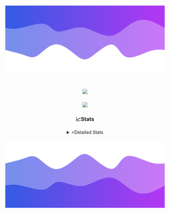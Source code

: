 ![Header](./header.png)
<div align="center">

<h1 align="center">
  <a href="https://git.io/typing-svg">
    <img src="https://readme-typing-svg.herokuapp.com/?lines=Hello,+There!+%F0%9F%91%8B;This+is+chicho.;Owner+on+Ocean;&center=true&size=25">
  </a>
</h1>
  
<p align="center">
  <img src="https://lanyard.cnrad.dev/api/852683595378196480" />
</p>

### 📈Stats
<details>
    <summary> ⚡Detailed Stats</summary>
    <br/>

<!--START_SECTION:waka-->
![Code Time](http://img.shields.io/badge/Code%20Time-652%20hrs%204%20mins-blue)

![Profile Views](http://img.shields.io/badge/Profile%20Views-0-blue)

**🐱 My GitHub Data** 

> 📦 74.8 kB Used in GitHub's Storage 
 > 
> 🏆 9 Contributions in the Year 2024
 > 
> 🚫 Not Opted to Hire
 > 
> 📜 15 Public Repositories 
 > 
> 🔑 6 Private Repositories 
 > 
**I'm a Night 🦉** 

```text
🌞 Morning                21 commits          █░░░░░░░░░░░░░░░░░░░░░░░░   05.71 % 
🌆 Daytime                42 commits          ███░░░░░░░░░░░░░░░░░░░░░░   11.41 % 
🌃 Evening                159 commits         ███████████░░░░░░░░░░░░░░   43.21 % 
🌙 Night                  146 commits         ██████████░░░░░░░░░░░░░░░   39.67 % 
```
📅 **I'm Most Productive on Tuesday** 

```text
Monday                   21 commits          █░░░░░░░░░░░░░░░░░░░░░░░░   05.71 % 
Tuesday                  100 commits         ███████░░░░░░░░░░░░░░░░░░   27.17 % 
Wednesday                71 commits          █████░░░░░░░░░░░░░░░░░░░░   19.29 % 
Thursday                 50 commits          ███░░░░░░░░░░░░░░░░░░░░░░   13.59 % 
Friday                   41 commits          ███░░░░░░░░░░░░░░░░░░░░░░   11.14 % 
Saturday                 34 commits          ██░░░░░░░░░░░░░░░░░░░░░░░   09.24 % 
Sunday                   51 commits          ███░░░░░░░░░░░░░░░░░░░░░░   13.86 % 
```


📊 **This Week I Spent My Time On** 

```text
🕑︎ Time Zone: America/Argentina/Buenos_Aires

💬 Programming Languages: 
JavaScript               4 hrs 45 mins       █████████████████░░░░░░░░   68.51 % 
HTML                     1 hr 7 mins         ████░░░░░░░░░░░░░░░░░░░░░   16.17 % 
Batchfile                1 hr 3 mins         ████░░░░░░░░░░░░░░░░░░░░░   15.32 % 
JSON                     0 secs              ░░░░░░░░░░░░░░░░░░░░░░░░░   00.01 % 

🔥 Editors: 
VS Code                  6 hrs 57 mins       █████████████████████████   100.00 % 

🐱‍💻 Projects: 
Backend                  4 hrs 51 mins       █████████████████░░░░░░░░   69.93 % 
Unknown Project          2 hrs 5 mins        ████████░░░░░░░░░░░░░░░░░   30.07 % 

💻 Operating System: 
Windows                  6 hrs 57 mins       █████████████████████████   100.00 % 
```

**I Mostly Code in JavaScript** 

```text
JavaScript               9 repos             ███████░░░░░░░░░░░░░░░░░░   29.03 % 
HTML                     6 repos             █████░░░░░░░░░░░░░░░░░░░░   19.35 % 
C#                       2 repos             ██░░░░░░░░░░░░░░░░░░░░░░░   06.45 % 
SCSS                     1 repo              █░░░░░░░░░░░░░░░░░░░░░░░░   03.23 % 
Batchfile                1 repo              █░░░░░░░░░░░░░░░░░░░░░░░░   03.23 % 
```




 Last Updated on 29/02/2024 00:53:17 UTC
<!--END_SECTION:waka-->
</details>

![Footer](./footer.png)
